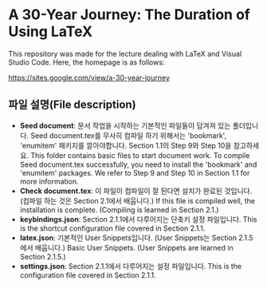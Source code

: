 # A 30-Year Journey: The Duration of Using LaTeX

This repository was made for the lecture dealing with LaTeX and Visual Studio Code.
Here, the homepage is as follows:

https://sites.google.com/view/a-30-year-journey

## 파일 설명(File description)
- **Seed document**: 문서 작업을 시작하는 기본적인 파일들이 담겨져 있는 폴더입니다. Seed document.tex를 무사히 컴파일 하기 위해서는 'bookmark', 'enumitem' 패키지를 깔아야합니다. Section 1.1의 Step 9와 Step 10을 참고하세요. This folder contains basic files to start document work. To compile Seed document.tex successfully, you need to install the 'bookmark' and 'enumitem' packages. We refer to Step 9 and Step 10 in Section 1.1 for more information.
- **Check document.tex**: 이 파일이 컴파일이 잘 된다면 설치가 완료된 것입니다. (컴파일 하는 것은 Section 2.1에서 배웁니다.) If this file is compiled well, the installation is complete. (Compiling is learned in Section 2.1.)
- **keybindings.json**: Section 2.1.1에서 다루어지는 단축키 설정 파일입니다. This is the shortcut configuration file covered in Section 2.1.1.
- **latex.json**: 기본적인 User Snippets입니다. (User Snippets는 Section 2.1.5에서 배웁니다.) Basic User Snippets. (User Snippets are learned in Section 2.1.5.)
- **settings.json**: Section 2.1.1에서 다루어지는 설정 파일입니다. This is the configuration file covered in Section 2.1.1.
